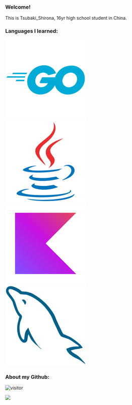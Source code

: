 ### Welcome!
This is Tsubaki_Shirona, 16yr high school student in China.

### Languages I learned:
![Go](https://github.com/devicons/devicon/blob/master/icons/go/go-original-wordmark.svg)
![Java](https://github.com/devicons/devicon/blob/master/icons/java/java-original.svg)
![Kotlin](https://github.com/devicons/devicon/blob/master/icons/kotlin/kotlin-original.svg)
![MySQL](https://github.com/devicons/devicon/blob/master/icons/mysql/mysql-original.svg)

### About my Github:
![visitor](https://komarev.com/ghpvc/?username=deltalimit&label=Profile%20views&color=0e75b6&style=flat)

![](https://github-profile-summary-cards.vercel.app/api/cards/profile-details?username=DeltaLimit&theme=radical)
